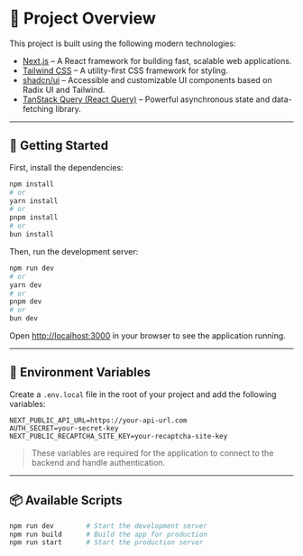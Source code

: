 # 🧾 Project Overview

This project is built using the following modern technologies:

- [Next.js](https://nextjs.org/) – A React framework for building fast, scalable web applications.
- [Tailwind CSS](https://tailwindcss.com/) – A utility-first CSS framework for styling.
- [shadcn/ui](https://ui.shadcn.com/) – Accessible and customizable UI components based on Radix UI and Tailwind.
- [TanStack Query (React Query)](https://tanstack.com/query/latest) – Powerful asynchronous state and data-fetching library.

---

## 🚀 Getting Started

First, install the dependencies:

```bash
npm install
# or
yarn install
# or
pnpm install
# or
bun install
```

Then, run the development server:

```bash
npm run dev
# or
yarn dev
# or
pnpm dev
# or
bun dev
```

Open [http://localhost:3000](http://localhost:3000) in your browser to see the application running.

---

## 🔐 Environment Variables

Create a `.env.local` file in the root of your project and add the following variables:

```env
NEXT_PUBLIC_API_URL=https://your-api-url.com
AUTH_SECRET=your-secret-key
NEXT_PUBLIC_RECAPTCHA_SITE_KEY=your-recaptcha-site-key
```

> These variables are required for the application to connect to the backend and handle authentication.

---

## 📦 Available Scripts

```bash
npm run dev        # Start the development server
npm run build      # Build the app for production
npm run start      # Start the production server
```
